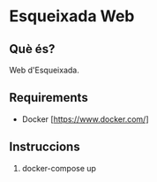 # Esqueixada Web

## Què és?
Web d'Esqueixada.

## Requirements
- Docker [https://www.docker.com/]

## Instruccions
1. docker-compose up